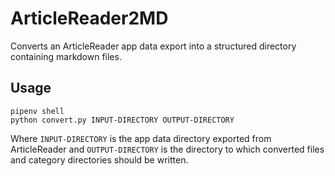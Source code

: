 # ArticleReader2MD

Converts an ArticleReader app data export into a structured directory containing markdown files.

## Usage

```shell
pipenv shell
python convert.py INPUT-DIRECTORY OUTPUT-DIRECTORY
```

Where `INPUT-DIRECTORY` is the app data directory exported from ArticleReader and `OUTPUT-DIRECTORY` is the directory
to which converted files and category directories should be written.